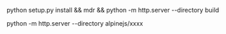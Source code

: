 python setup.py install && mdr && python -m http.server --directory build


python -m http.server --directory alpinejs/xxxx